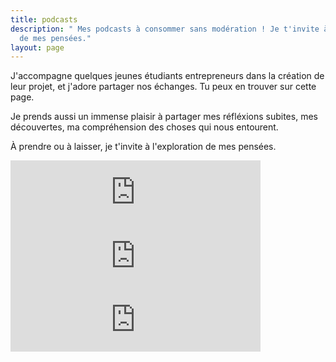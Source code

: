 ```yaml
---
title: podcasts
description: " Mes podcasts à consommer sans modération ! Je t'invite à l'exploration
  de mes pensées."
layout: page
---
```


J'accompagne quelques jeunes étudiants entrepreneurs dans la création de leur projet, et j'adore partager nos échanges. Tu peux en trouver sur cette page.

Je prends aussi un immense plaisir à partager mes réfléxions subites, mes découvertes, ma compréhension des choses qui nous entourent.

À prendre ou à laisser, je t'invite à l'exploration de mes pensées.

<iframe src="https://anchor.fm/Franckdpt/embed/episodes/Pitcher-son-projet-tudiants-Entrepreneurs-e3dh1f" height="102px" width="400px" frameborder="0" scrolling="no"></iframe>

<iframe src="https://anchor.fm/Franckdpt/embed/episodes/Conversation-avec-Esther-French-Workshop-e3cc11" height="102px" width="400px" frameborder="0" scrolling="no"></iframe>

<iframe src="https://anchor.fm/Franckdpt/embed/episodes/Commencer-sa-start-up--ESILV-Paris-e3cb44" height="102px" width="400px" frameborder="0" scrolling="no"></iframe>